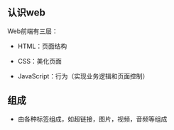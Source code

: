 ## 认识web
Web前端有三层：

- HTML：页面结构

- CSS：美化页面

- JavaScript：行为（实现业务逻辑和页面控制）

## 组成
- 由各种标签组成，如超链接，图片，视频，音频等组成
